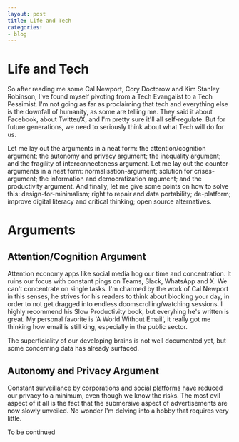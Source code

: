 ```yaml
---
layout: post
title: Life and Tech
categories:
- blog
---
```


<h1>Life and Tech</h1>
So after reading me some Cal Newport, Cory Doctorow and Kim Stanley Robinson, I've found myself pivoting from a Tech Evangalist to a Tech Pessimist. I'm not going as far as proclaiming that tech and everything else is the downfall
of humanity, as some are telling me. They said it about Facebook, about Twitter/X, and I'm pretty sure it'll all self-regulate. But for future generations, we need to seriously think about what Tech will do for us. 

Let me lay out the arguments in a neat form: the attention/cognition argument; the autonomy and privacy argument; the inequality argument; and the fragility of interconnecteness argument.
Let me lay out the counter-arguments in a neat form: normalisation-argument; solution for crises-argument; the information and democratization argument; and the productivity argument. 
And finally, let me give some points on how to solve this: design-for-minimalism; right to repair and data portability; de-platform; improve digital literacy and critical thinking; open source alternatives.

<h1>Arguments</h1>
<h2>Attention/Cognition Argument</h2>
Attention economy apps like social media hog our time and concentration. It ruins our focus with constant pings on Teams, Slack, WhatsApp and X. We can't concentrate on single tasks. I'm charmed by the work of Cal Newport in
this senses, he strives for his readers to think about blocking your day, in order to not get dragged into endless doomscrolling/watching sessions. I highly recommend his Slow Productivity book, but everyhing he's written is great.
My personal favorite is 'A World Without Email', it really got me thinking how email is still king, especially in the public sector. 

The superficiality of our developing brains is not well documented yet, but some concerning data has already surfaced.

<h2>Autonomy and Privacy Argument</h2>
Constant surveillance by corporations and social platforms have reduced our privacy to a minimum, even though we know the risks. The most evil aspect of it all is the fact that the submersive aspect of advertisements are now
slowly unveiled. No wonder I'm delving into a hobby that requires very little. 

To be continued
